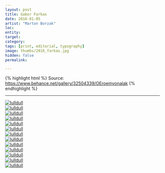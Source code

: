 ```yaml
---
layout: post
title: Gabor Farkas
date: 2016-01-05
artist: "Marton Borzak"
loc: 
entity: 
target: 
category: 
tags: [print, editorial, typography]
image: thumbs/2016_farkas.jpg
hidden: false
permalink:

---
```




{% highlight html %}
Source: https://www.behance.net/gallery/32504339/OEroemvonalak
{% endhighlight %}

---


<div class="post_image">
	<a href="{{ site.baseurl }}/images/posts/2016_farkas/001.jpg" target="_blank">
	<img src="{{ site.baseurl }}/images/posts/2016_farkas/001.jpg" alt="lulldull"></a>
</div>

<div class="post_image">
	<a href="{{ site.baseurl }}/images/posts/2016_farkas/002.jpg" target="_blank">
	<img src="{{ site.baseurl }}/images/posts/2016_farkas/002.jpg" alt="lulldull"></a>
</div>

<div class="post_image">
	<a href="{{ site.baseurl }}/images/posts/2016_farkas/003.jpg" target="_blank">
	<img src="{{ site.baseurl }}/images/posts/2016_farkas/003.jpg" alt="lulldull"></a>
</div>

<div class="post_image">
	<a href="{{ site.baseurl }}/images/posts/2016_farkas/004.jpg" target="_blank">
	<img src="{{ site.baseurl }}/images/posts/2016_farkas/004.jpg" alt="lulldull"></a>
</div>

<div class="post_image">
	<a href="{{ site.baseurl }}/images/posts/2016_farkas/005.jpg" target="_blank">
	<img src="{{ site.baseurl }}/images/posts/2016_farkas/005.jpg" alt="lulldull"></a>
</div>

<div class="post_image">
	<a href="{{ site.baseurl }}/images/posts/2016_farkas/006.jpg" target="_blank">
	<img src="{{ site.baseurl }}/images/posts/2016_farkas/006.jpg" alt="lulldull"></a>
</div>

<div class="post_image">
	<a href="{{ site.baseurl }}/images/posts/2016_farkas/007.jpg" target="_blank">
	<img src="{{ site.baseurl }}/images/posts/2016_farkas/007.jpg" alt="lulldull"></a>
</div>

<div class="post_image">
	<a href="{{ site.baseurl }}/images/posts/2016_farkas/008.jpg" target="_blank">
	<img src="{{ site.baseurl }}/images/posts/2016_farkas/008.jpg" alt="lulldull"></a>
</div>

<div class="post_image">
	<a href="{{ site.baseurl }}/images/posts/2016_farkas/009.jpg" target="_blank">
	<img src="{{ site.baseurl }}/images/posts/2016_farkas/009.jpg" alt="lulldull"></a>
</div>

<div class="post_image">
	<a href="{{ site.baseurl }}/images/posts/2016_farkas/010.jpg" target="_blank">
	<img src="{{ site.baseurl }}/images/posts/2016_farkas/010.jpg" alt="lulldull"></a>
</div>

<div class="post_image">
	<a href="{{ site.baseurl }}/images/posts/2016_farkas/011.jpg" target="_blank">
	<img src="{{ site.baseurl }}/images/posts/2016_farkas/011.jpg" alt="lulldull"></a>
</div>

<div class="post_image">
	<a href="{{ site.baseurl }}/images/posts/2016_farkas/012.jpg" target="_blank">
	<img src="{{ site.baseurl }}/images/posts/2016_farkas/012.jpg" alt="lulldull"></a>
</div>

<div class="post_image">
	<a href="{{ site.baseurl }}/images/posts/2016_farkas/013.jpg" target="_blank">
	<img src="{{ site.baseurl }}/images/posts/2016_farkas/013.jpg" alt="lulldull"></a>
</div>



